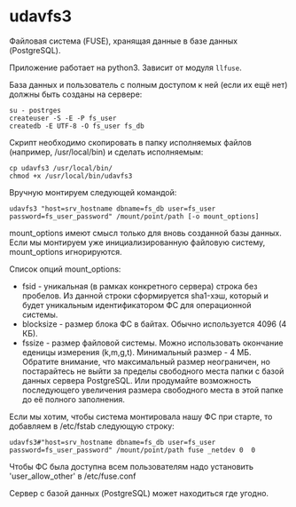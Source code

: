 # udavfs3
Файловая система (FUSE), хранящая данные в базе данных (PostgreSQL).

Приложение работает на python3.
Зависит от модуля `llfuse`.

База данных и пользователь с полным доступом к ней (если их ещё нет) должны быть созданы на сервере:
```
su - postrges
createuser -S -E -P fs_user
createdb -E UTF-8 -O fs_user fs_db
```

Скрипт необходимо скопировать в папку исполняемых файлов (например, /usr/local/bin) и сделать исполняемым:
```
cp udavfs3 /usr/local/bin/
chmod +x /usr/local/bin/udavfs3
```

Вручную монтируем следующей командой:

`udavfs3 "host=srv_hostname dbname=fs_db user=fs_user password=fs_user_password" /mount/point/path [-o mount_options]`

mount_options имеют смысл только для вновь созданной базы данных.
Если мы монтируем уже инициализированную файловую систему, mount_options игнорируются.

Список опций mount_options:

* fsid		-	уникальная (в рамках конкретного сервера) строка без пробелов. Из данной строки сформируется sha1-хэш, который и будет
				уникальным идентификатором ФС для операционной системы.
* blocksize	- 	размер блока ФС в байтах. Обычно используется 4096 (4 КБ).
* fssize	-	размер файловой системы. Можно использовать окончание еденицы измерения (k,m,g,t). Минимальный размер - 4 МБ.
				Обратите внимание, что максимальный размер неограничен, но постарайтесь не выйти за пределы свободного места
				папки с базой данных сервера PostgreSQL. Или продумайте возможность последующего увеличения размера свободного
				места в этой папке до её полного заполнения.
				
Если мы хотим, чтобы система монтировала нашу ФС при старте, то добавляем в /etc/fstab следующую строку:

`udavfs3#"host=srv_hostname dbname=fs_db user=fs_user password=fs_user_password" /mount/point/path fuse _netdev 0  0`

Чтобы ФС была доступна всем пользователям надо установить 'user_allow_other' в /etc/fuse.conf

Сервер с базой данных (PostgreSQL) может находиться где угодно.
